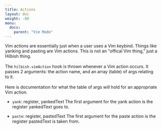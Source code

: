 ```yaml
---
title: Actions
layout: doc
weight: -80
menu: 
  docs:
    parent: "Vim Mode"
---
```


Vim actions are essentially just when a user uses a Vim keybind.
Things like yanking and pasting are Vim actions.
This is not an "offical Vim thing," just a Hilbish thing.\
 \
The `hilbish.vimAction` hook is thrown whenever a Vim action occurs.
It passes 2 arguments: the action name, and an array (table) of args
relating to it.\
 \
Here is documentation for what the table of args will hold for an
appropriate Vim action.

- `yank`: register, yankedText
The first argument for the yank action is the register yankedText goes to.

- `paste`: register, pastedText
The first argument for the paste action is the register pastedText is taken from.
